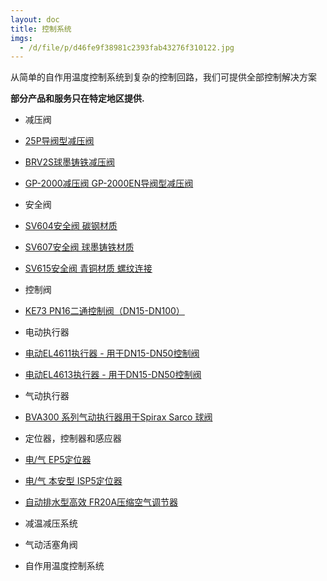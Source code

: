 ```yaml
---
layout: doc
title: 控制系统
imgs:
  - /d/file/p/d46fe9f38981c2393fab43276f310122.jpg
---
```


从简单的自作用温度控制系统到复杂的控制回路，我们可提供全部控制解决方案

**部分产品和服务只在特定地区提供.**

- 减压阀

- [25P导阀型减压阀](/pressure-reducing/25P.html '25P导阀型减压阀')
- [BRV2S球墨铸铁减压阀](/pressure-reducing/BRV2S.html 'BRV2S球墨铸铁减压阀')
- [GP-2000减压阀 GP-2000EN导阀型减压阀](/pressure-reducing/105.html 'GP-2000减压阀 GP-2000EN导阀型减压阀')

- 安全阀

- [SV604安全阀 碳钢材质](/safety-valves/SV604.html 'SV604安全阀 碳钢材质')
- [SV607安全阀 球墨铸铁材质](/safety-valves/SV607.html 'SV607安全阀 球墨铸铁材质')
- [SV615安全阀 青铜材质 螺纹连接](/safety-valves/SV615.html 'SV615安全阀 青铜材质 螺纹连接')

- 控制阀

- [KE73 PN16二通控制阀（DN15-DN100）](/control-valves/KE73.html 'KE73 PN16二通控制阀（DN15-DN100）')

- 电动执行器

- [电动EL4611执行器 - 用于DN15-DN50控制阀](/electric-actuators/EL4611.html '电动EL4611执行器 - 用于DN15-DN50控制阀')
- [电动EL4613执行器 - 用于DN15-DN50控制阀](/electric-actuators/EL4613.html '电动EL4613执行器 - 用于DN15-DN50控制阀')

- 气动执行器

- [BVA300 系列气动执行器用于Spirax Sarco 球阀](/pneumatic-actuators/BAV300.html 'BVA300 系列气动执行器用于Spirax Sarco 球阀')

- 定位器，控制器和感应器

- [电/气 EP5定位器](/pcas/EP5.html '电/气 EP5定位器')
- [电/气 本安型 ISP5定位器](/pcas/ISP5.html '电/气 本安型 ISP5定位器')
- [自动排水型高效 FR20A压缩空气调节器](/pcas/FR20A.html '自动排水型高效 FR20A压缩空气调节器')

- 减温减压系统

- 气动活塞角阀

- 自作用温度控制系统

